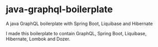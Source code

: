 # java-graphql-boilerplate
A java GraphQL boilerplate with Spring Boot, Liquibase and Hibernate 

I made this boilerplate to contain GraphQL, Spring Boot, Liquibase, Hibernate, Lombok and Dozer.
